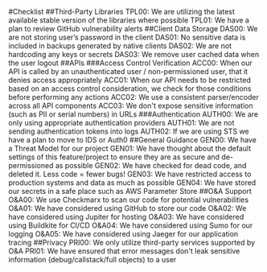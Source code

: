 #Checklist
##Third-Party Libraries
 TPL00: We are utilizing the latest available stable version of the libraries where possible
 TPL01: We have a plan to review GitHub vulnerability alerts
##Client Data Storage
 DAS00: We are not storing user’s password in the client
 DAS01: No sensitive data is included in backups generated by native clients
 DAS02: We are not hardcoding any keys or secrets
 DAS03: We remove user cached data when the user logout
##APIs
###Access Control Verification
 ACC00: When our API is called by an unauthenticated user / non-permissioned user, that it denies access appropriately
 ACC01: When our API needs to be restricted based on an access control consideration, we check for those conditions before performing any actions
 ACC02: We use a consistent parser/encoder across all API components
 ACC03: We don't expose sensitive information (such as PII or serial numbers) in URLs
###Authentication
 AUTH00: We are only using appropriate authentication providers
 AUTH01: We are not sending authentication tokens into logs
 AUTH02: If we are using STS we have a plan to move to IDS or Auth0
##General Guidance
 GEN00: We have a Threat Model for our project
 GEN01: We have thought about the default settings of this feature/project to ensure they are as secure and de-permissioned as possible
 GEN02: We have checked for dead code, and deleted it. Less code = fewer bugs!
 GEN03: We have restricted access to production systems and data as much as possible
 GEN04: We have stored our secrets in a safe place such as AWS Parameter Store
##O&A Support
 O&A00: We use Checkmarx to scan our code for potential vulnerabilities
 O&A01: We have considered using GitHub to store our code
 O&A02: We have considered using Jupiter for hosting
 O&A03: We have considered using Buildkite for CI/CD
 O&A04: We have considered using Sumo for our logging
 O&A05: We have considered using Jaeger for our application tracing
##Privacy
 PRI00: We only utilize third-party services supported by O&A
 PRI01: We have ensured that error messages don't leak sensitive information (debug/callstack/full objects) to a user
